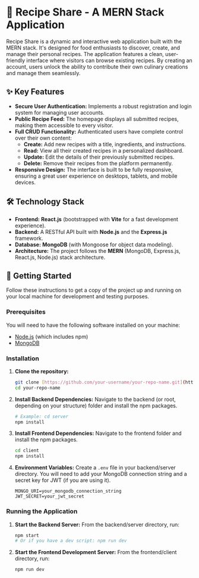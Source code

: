 # 🍳 Recipe Share - A MERN Stack Application

Recipe Share is a dynamic and interactive web application built with the MERN stack. It's designed for food enthusiasts to discover, create, and manage their personal recipes. The application features a clean, user-friendly interface where visitors can browse existing recipes. By creating an account, users unlock the ability to contribute their own culinary creations and manage them seamlessly.

## ✨ Key Features

-   **Secure User Authentication:** Implements a robust registration and login system for managing user accounts.
-   **Public Recipe Feed:** The homepage displays all submitted recipes, making them accessible to every visitor.
-   **Full CRUD Functionality:** Authenticated users have complete control over their own content:
    -   **Create:** Add new recipes with a title, ingredients, and instructions.
    -   **Read:** View all their created recipes in a personalized dashboard.
    -   **Update:** Edit the details of their previously submitted recipes.
    -   **Delete:** Remove their recipes from the platform permanently.
-   **Responsive Design:** The interface is built to be fully responsive, ensuring a great user experience on desktops, tablets, and mobile devices.

## 🛠️ Technology Stack

-   **Frontend:** **React.js** (bootstrapped with **Vite** for a fast development experience).
-   **Backend:** A RESTful API built with **Node.js** and the **Express.js** framework.
-   **Database:** **MongoDB** (with Mongoose for object data modeling).
-   **Architecture:** The project follows the **MERN** (MongoDB, Express.js, React.js, Node.js) stack architecture.

## 🚀 Getting Started

Follow these instructions to get a copy of the project up and running on your local machine for development and testing purposes.

### Prerequisites

You will need to have the following software installed on your machine:

-   [Node.js](https://nodejs.org/en/) (which includes npm)
-   [MongoDB](https://www.mongodb.com/try/download/community)

### Installation

1.  **Clone the repository:**
    ```bash
    git clone [https://github.com/your-username/your-repo-name.git](https://github.com/your-username/your-repo-name.git)
    cd your-repo-name
    ```

2.  **Install Backend Dependencies:**
    Navigate to the backend (or root, depending on your structure) folder and install the npm packages.
    ```bash
    # Example: cd server
    npm install
    ```

3.  **Install Frontend Dependencies:**
    Navigate to the frontend folder and install the npm packages.
    ```bash
    cd client
    npm install
    ```

4.  **Environment Variables:**
    Create a `.env` file in your backend/server directory. You will need to add your MongoDB connection string and a secret key for JWT (if you are using it).
    ```
    MONGO_URI=your_mongodb_connection_string
    JWT_SECRET=your_jwt_secret
    ```

### Running the Application

1.  **Start the Backend Server:**
    From the backend/server directory, run:
    ```bash
    npm start
    # Or if you have a dev script: npm run dev
    ```

2.  **Start the Frontend Development Server:**
    From the frontend/client directory, run:
    ```bash
    npm run dev
    ```

